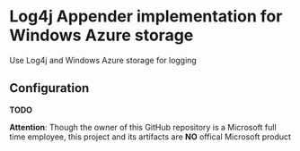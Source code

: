 Log4j Appender implementation for Windows Azure storage
=======================================================

Use Log4j and Windows Azure storage for logging

Configuration
-------------
**TODO**

**Attention**: Though the owner of this GitHub repository is a Microsoft full time employee, this project and its artifacts are **NO** offical Microsoft product